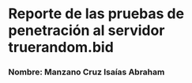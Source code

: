 # Reporte de las pruebas de penetración al servidor truerandom.bid
### Nombre: Manzano Cruz Isaías Abraham
